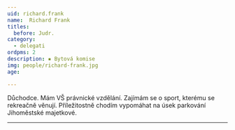 ```yaml
---
uid: richard.frank
name:  Richard Frank
titles:
  before: Judr.
category:
  - delegati
ordpms: 2  
description: ▪ Bytová komise
img: people/richard-frank.jpg
age: 

---
```


Důchodce. Mám VŠ právnické vzdělání. Zajímám se o sport, kterému se rekreačně věnují. 
Příležitostně chodím vypomáhat na úsek parkování Jihoměstské majetkové.

---

